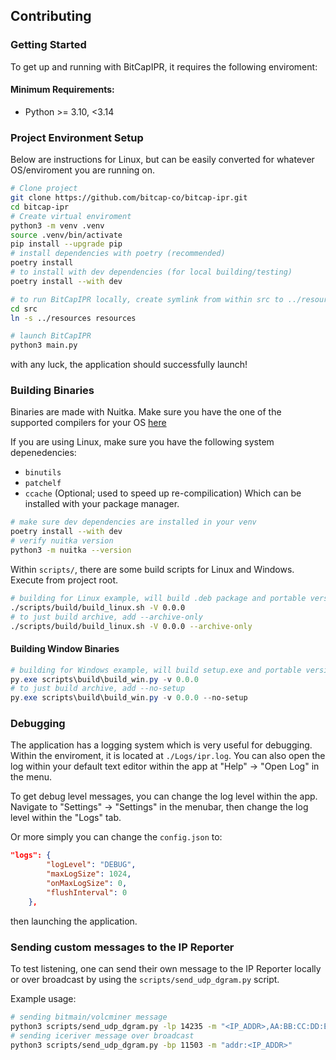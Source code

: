 ## Contributing

### Getting Started
To get up and running with BitCapIPR, it requires the following enviroment:

#### Minimum Requirements:
 - Python >= 3.10, <3.14

### Project Environment Setup
Below are instructions for Linux, but can be easily converted for whatever OS/enviroment you are running on.

```bash
# Clone project
git clone https://github.com/bitcap-co/bitcap-ipr.git
cd bitcap-ipr
# Create virtual enviroment
python3 -m venv .venv
source .venv/bin/activate
pip install --upgrade pip
# install dependencies with poetry (recommended)
poetry install
# to install with dev dependencies (for local building/testing)
poetry install --with dev

# to run BitCapIPR locally, create symlink from within src to ../resources
cd src
ln -s ../resources resources

# launch BitCapIPR
python3 main.py
```

with any luck, the application should successfully launch!

### Building Binaries
Binaries are made with Nuitka.
Make sure you have the one of the supported compilers for your OS [here](https://nuitka.net/user-documentation/user-manual.html#requirements)

If you are using Linux, make sure you have the following system depenedencies:
 - `binutils`
 - `patchelf`
 - `ccache` (Optional; used to speed up re-compilication)
Which can be installed with your package manager.
```bash
# make sure dev dependencies are installed in your venv
poetry install --with dev
# verify nuitka version
python3 -m nuitka --version
```
Within `scripts/`, there are some build scripts for Linux and Windows. Execute from project root.
```bash
# building for Linux example, will build .deb package and portable version (archive)
./scripts/build/build_linux.sh -V 0.0.0
# to just build archive, add --archive-only
./scripts/build/build_linux.sh -V 0.0.0 --archive-only
```
#### Building Window Binaries
```powershell
# building for Windows example, will build setup.exe and portable version (archive)
py.exe scripts\build\build_win.py -v 0.0.0
# to just build archive, add --no-setup
py.exe scripts\build\build_win.py -v 0.0.0 --no-setup
```

### Debugging
The application has a logging system which is very useful for debugging. Within the enviroment, it is located at `./Logs/ipr.log`. You can also open the log within your default text editor within the app at "Help" -> "Open Log" in the menu.

To get debug level messages, you can change the log level within the app. Navigate to "Settings" -> "Settings" in the menubar, then change the log level within the "Logs" tab.

Or more simply you can change the `config.json` to:
```json
"logs": {
        "logLevel": "DEBUG",
        "maxLogSize": 1024,
        "onMaxLogSize": 0,
        "flushInterval": 0
    },
```
then launching the application.

### Sending custom messages to the IP Reporter
To test listening, one can send their own message to the IP Reporter locally or over broadcast by using the `scripts/send_udp_dgram.py` script.

Example usage:
```bash
# sending bitmain/volcminer message
python3 scripts/send_udp_dgram.py -lp 14235 -m "<IP_ADDR>,AA:BB:CC:DD:EE:FF"
# sending iceriver message over broadcast
python3 scripts/send_udp_dgram.py -bp 11503 -m "addr:<IP_ADDR>"
```
